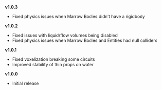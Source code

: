 **v1.0.3**
- Fixed physics issues when Marrow Bodies didn't have a rigidbody

**v1.0.2**
- Fixed issues with liquid/flow volumes being disabled
- Fixed physics issues when Marrow Bodies and Entities had null colliders

**v1.0.1**
- Fixed voxelization breaking some circuits
- Improved stability of thin props on water

**v1.0.0**
- Initial release